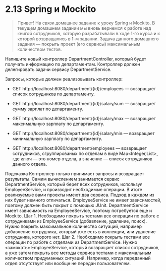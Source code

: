 # 2.13 Spring и Mockito

>Привет!
>На связи домашнее задание к уроку Spring и Mockito.
В текущем домашнем задании мы вновь вернемся к работе над книгой сотрудников, которую разрабатывали в ходе 1-го курса и к которой возвращались в 1-м задании. Задача данного домашнего задания — покрыть проект (его сервисы) максимальным количеством тестов.

Напишите новый контроллер DepartmentController, который будет получать информацию по департаментам. Контроллер должен делегировать задачи сервису DepartmentService.

Запросы, которые должен реализовывать контроллер:

- GET http://localhost:8080/department/{id}/employees
— возвращает список сотрудников по департаменту.

- GET http://localhost:8080/department/{id}/salary/sum
— возвращает сумму зарплат по департаменту.

- GET http://localhost:8080/department/{id}/salary/max
— возвращает максимальную зарплату по департаменту.

- GET http://localhost:8080/department/{id}/salary/min
— возвращает минимальную зарплату по департаменту.

- GET http://localhost:8080/department/employees
— возвращает сотрудников, сгруппированых по отделам в виде Map<Integer,List<Employees>>, где ключ — это номер отдела, а значение — список сотрудников данного отдела.

Подсказка
Контроллер только принимает запросы и возвращает результаты. Самим вычислением занимается сервис DepartmentService, который берет всех сотрудников, используя EmployeeService, и производит необходимые операции.
В итоге реализуемые вами проекты имеют два сервиса. Подход в каждом из них будет немного отличаться.
EmployeeService не имеет зависимостей, поэтому должен быть покрыт с помощью JUnit.
DepartmentService имеет зависимость на EmployeeService, поэтому потребуется еще и Mockito.
Шаг 1. Необходимо покрыть тестами все операции по работе с сотрудниками из EmployeeService (добавление, удаление, поиск).
Нужно покрыть максимальное количество ситуаций, например добавление сотрудника, который уже есть в коллекции, или удаление сотрудника, которого нет.
Шаг 2. Необходимо покрыть тестами все операции по работе с отделами из DepartmentService.
Нужно «замокать» EmployeeService, который возвращает список сотрудников, а уже затем покрыть все методы сервиса тестами с максимальным количеством придуманных ситуаций. Например, когда переданный отдел отсутствует или вообще не передан пользователем.